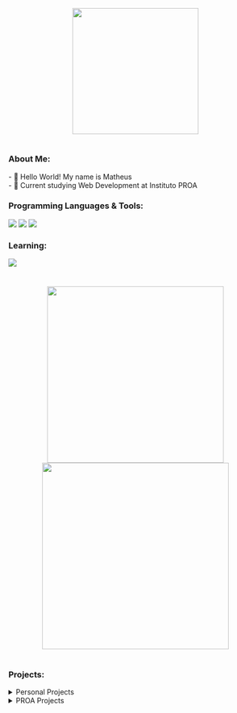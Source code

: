 <p align="center">
<img width="250px" src="https://res.cloudinary.com/dpmtqiciw/image/upload/v1678710094/image_2_syxchb.png">
</p>
<h1></h1>

<h3>About Me:</h3>
- 👋 Hello World! My name is Matheus<br>
- 📘 Current studying Web Development at Instituto PROA<br>

<h3>Programming Languages & Tools:</h3>
<p align="left">
<img src="https://img.shields.io/badge/HTML5-E34F26?style=for-the-badge&logo=html5&logoColor=white"/>
<img src="https://img.shields.io/badge/CSS3-1572B6?style=for-the-badge&logo=css3&logoColor=white"/>
<img src="https://img.shields.io/badge/JavaScript-323330?style=for-the-badge&logo=javascript&logoColor=F7DF1E"/>
</p>

<h3>Learning:</h3>
<img src="https://img.shields.io/badge/React-20232A?style=for-the-badge&logo=react&logoColor=61DAFB"/>

<h1></h1>

<div align="center">
<img style="width:350px;" src="https://github-readme-stats-sigma-five.vercel.app/api?username=MatheusVSN&show_icons=true&theme=radical">
<img style="width:370px;" src="https://github-readme-stats-sigma-five.vercel.app/api/top-langs/?username=MatheusVSN&layout=compact&theme=radical">
</div>

<h1></h1>

<h3>Projects:</h3>

<details>
<summary>Personal Projects</summary>
<br>

[![NFT Card Preview](https://github-readme-stats.vercel.app/api/pin/?username=MatheusVSN&repo=frontendmentor-nft-card-preview-component&theme=radical)](https://github.com/MatheusVSN/frontendmentor-nft-card-preview-component)
[![QR Code Component](https://github-readme-stats.vercel.app/api/pin/?username=MatheusVSN&repo=Frontend-Mentor-QR-Code-Component&theme=radical)](https://github.com/MatheusVSN/Frontend-Mentor-QR-Code-Component)
[![Sign Up Page](https://github-readme-stats.vercel.app/api/pin/?username=MatheusVSN&repo=Codewell-Gradie-SignUp&theme=radical)](https://github.com/MatheusVSN/Codewell-Gradie-SignUp)
[![Newsletter Popup](https://github-readme-stats.vercel.app/api/pin/?username=MatheusVSN&repo=Codewell-Newsletter-Popup&theme=radical)](https://github.com/MatheusVSN/Codewell-Newsletter-Popup)

</details>

<details>
  <summary>PROA Projects</summary>
  <br>
  
  [![PROA](https://github-readme-stats.vercel.app/api/pin/?username=MatheusVSN&repo=Atividades-PROA&theme=radical)](https://github.com/MatheusVSN/Atividades-PROA)
  
</details>
